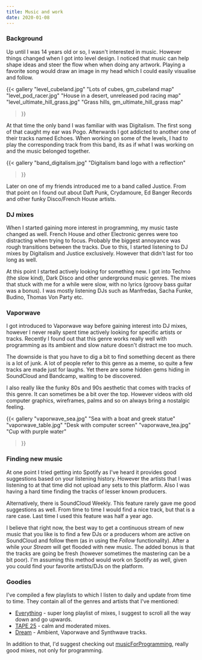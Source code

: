 ```yaml
---
title: Music and work
date: 2020-01-08
---
```


### Background
Up until I was 14 years old or so, I wasn't interested in music. However things changed when I got into level design. I noticed that music can help shape ideas and steer the flow when when doing any artwork. Playing a favorite song would draw an image in my head which I could easily visualise and follow.

{{<
  gallery
  "level_cubeland.jpg" "Lots of cubes, gm_cubeland map"
  "level_pod_racer.jpg" "House in a desert, unreleased pod racing map"
  "level_ultimate_hill_grass.jpg" "Grass hills, gm_ultimate_hill_grass map"
>}}

At that time the only band I was familiar with was Digitalism. The first song of that caught my ear was Pogo. Afterwards I got addicted to another one of their tracks named Echoes. When working on some of the levels, I had to play the corresponding track from this band, its as if what I was working on and the music belonged together.

{{<
  gallery
  "band_digitalism.jpg" "Digitalism band logo with a reflection"
>}}

Later on one of my friends introduced me to a band called Justice. From that point on I found out about Daft Punk, Crydamoure, Ed Banger Records and other funky Disco/French House artists.

### DJ mixes
When I started gaining more interest in programming, my music taste changed as well. French House and other Electronic genres were too distracting when trying to focus. Probably the biggest annoyance was rough transitions between the tracks. Due to this, I started listening to DJ mixes by Digitalism and Justice exclusively. However that didn't last for too long as well.

At this point I started actively looking for something new. I got into Techno (the slow kind), Dark Disco and other underground music genres. The mixes that stuck with me for a while were slow, with no lyrics (groovy bass guitar was a bonus). I was mostly listening DJs such as Manfredas, Sacha Funke, Budino, Thomas Von Party etc.

### Vaporwave
I got introduced to Vaporwave way before gaining interest into DJ mixes, however I never really spent time actively looking for specific artists or tracks. Recently I found out that this genre works really well with programming as its ambient and slow nature doesn't distract me too much.

The downside is that you have to dig a bit to find something decent as there is a lot of junk. A lot of people refer to this genre as a meme, so quite a few tracks are made just for laughs. Yet there are some hidden gems hiding in SoundCloud and Bandcamp, waiting to be discovered.

I also really like the funky 80s and 90s aesthetic that comes with tracks of this genre. It can sometimes be a bit over the top. However videos with old computer graphics, wireframes, palms and so on always bring a nostalgic feeling.

{{<
  gallery
  "vaporwave_sea.jpg" "Sea with a boat and greek statue"
  "vaporwave_table.jpg" "Desk with computer screen"
  "vaporwave_tea.jpg" "Cup with purple water"
>}}

### Finding new music
At one point I tried getting into Spotify as I've heard it provides good suggestions based on your listening history. However the artists that I was listening to at that time did not upload any sets to this platform. Also I was having a hard time finding the tracks of lesser known producers.

Alternatively, there is SoundCloud Weekly. This feature rarely gave me good suggestions as well. From time to time I would find a nice track, but that is a rare case. Last time I used this feature was half a year ago.

I believe that right now, the best way to get a continuous stream of new music that you like is to find a few DJs or a producers whom are active on SoundCloud and follow them (as in using the _Follow_ functionality). After a while your _Stream_ will get flooded with new music. The added bonus is that the tracks are going be fresh (however sometimes the mastering can be a bit poor). I'm assuming this method would work on Spotify as well, given you could find your favorite artists/DJs on the platform.

### Goodies
[Everything]: https://soundcloud.com/edvinas-danevicius/sets/everything "SoundCloud playlist with lots of mixes"
[TAPE 25]: https://soundcloud.com/edvinas-danevicius/sets/tape-25 "SoundCloud playlist with clam mixes"
[Dream]: https://soundcloud.com/edvinas-danevicius/sets/dream "SoundCloud playlist with calm tracks"
[musicForProgramming]: http://musicforprogramming.net "Website with a great selection of calm mixes"

I've compiled a few playlists to which I listen to daily and update from time to time. They contain all of the genres and artists that I've mentioned:

* [Everything] - super long playlist of mixes, I suggest to scroll all the way down and go upwards.
* [TAPE 25] - calm and moderated mixes.
* [Dream] - Ambient, Vaporwave and Synthwave tracks.

In addition to that, I'd suggest checking out [musicForProgramming], really good mixes, not only for programming.
